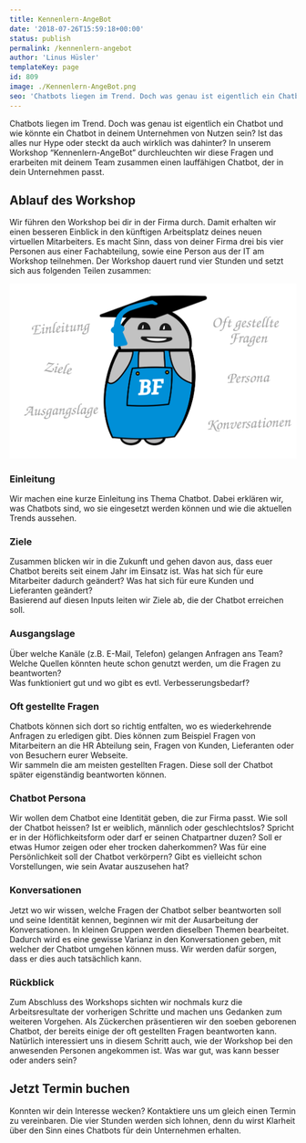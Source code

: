 ```yaml
---
title: Kennenlern-AngeBot
date: '2018-07-26T15:59:18+00:00'
status: publish
permalink: /kennenlern-angebot
author: 'Linus Hüsler'
templateKey: page
id: 809
image: ./Kennenlern-AngeBot.png
seo: 'Chatbots liegen im Trend. Doch was genau ist eigentlich ein Chatbot und wie könnte ein Chatbot in deinem Unternehmen von Nutzen sein? Dies und vieles mehr erfährst du in unserem Kennenlern-AngeBot Workshop.'
---
```


Chatbots liegen im Trend. Doch was genau ist eigentlich ein Chatbot und wie könnte ein Chatbot in deinem Unternehmen von Nutzen sein? Ist das alles nur Hype oder steckt da auch wirklich was dahinter? In unserem Workshop “Kennenlern-AngeBot” durchleuchten wir diese Fragen und erarbeiten mit deinem Team zusammen einen lauffähigen Chatbot, der in dein Unternehmen passt.

## Ablauf des Workshop

Wir führen den Workshop bei dir in der Firma durch. Damit erhalten wir einen besseren Einblick in den künftigen Arbeitsplatz deines neuen virtuellen Mitarbeiters. Es macht Sinn, dass von deiner Firma drei bis vier Personen aus einer Fachabteilung, sowie eine Person aus der IT am Workshop teilnehmen. Der Workshop dauert rund vier Stunden und setzt sich aus folgenden Teilen zusammen:

![Workshop Inhalt](Kennenlern-AngeBot.svg)

### Einleitung

Wir machen eine kurze Einleitung ins Thema Chatbot. Dabei erklären wir, was Chatbots sind, wo sie eingesetzt werden können und wie die aktuellen Trends aussehen.

### Ziele

Zusammen blicken wir in die Zukunft und gehen davon aus, dass euer Chatbot bereits seit einem Jahr im Einsatz ist. Was hat sich für eure Mitarbeiter dadurch geändert? Was hat sich für eure Kunden und Lieferanten geändert?  
Basierend auf diesen Inputs leiten wir Ziele ab, die der Chatbot erreichen soll.

### Ausgangslage

Über welche Kanäle (z.B. E-Mail, Telefon) gelangen Anfragen ans Team?  
Welche Quellen könnten heute schon genutzt werden, um die Fragen zu beantworten?  
Was funktioniert gut und wo gibt es evtl. Verbesserungsbedarf?

### Oft gestellte Fragen

Chatbots können sich dort so richtig entfalten, wo es wiederkehrende Anfragen zu erledigen gibt. Dies können zum Beispiel Fragen von Mitarbeitern an die HR Abteilung sein, Fragen von Kunden, Lieferanten oder von Besuchern eurer Webseite.  
Wir sammeln die am meisten gestellten Fragen. Diese soll der Chatbot später eigenständig beantworten können.

### Chatbot Persona

Wir wollen dem Chatbot eine Identität geben, die zur Firma passt. Wie soll der Chatbot heissen? Ist er weiblich, männlich oder geschlechtslos? Spricht er in der Höflichkeitsform oder darf er seinen Chatpartner duzen? Soll er etwas Humor zeigen oder eher trocken daherkommen? Was für eine Persönlichkeit soll der Chatbot verkörpern? Gibt es vielleicht schon Vorstellungen, wie sein Avatar auszusehen hat?

### Konversationen

Jetzt wo wir wissen, welche Fragen der Chatbot selber beantworten soll und seine Identität kennen, beginnen wir mit der Ausarbeitung der Konversationen. In kleinen Gruppen werden dieselben Themen bearbeitet. Dadurch wird es eine gewisse Varianz in den Konversationen geben, mit welcher der Chatbot umgehen können muss. Wir werden dafür sorgen, dass er dies auch tatsächlich kann.

### Rückblick

Zum Abschluss des Workshops sichten wir nochmals kurz die Arbeitsresultate der vorherigen Schritte und machen uns Gedanken zum weiteren Vorgehen. Als Zückerchen präsentieren wir den soeben geborenen Chatbot, der bereits einige der oft gestellten Fragen beantworten kann.  
Natürlich interessiert uns in diesem Schritt auch, wie der Workshop bei den anwesenden Personen angekommen ist. Was war gut, was kann besser oder anders sein?

## Jetzt Termin buchen

Konnten wir dein Interesse wecken? Kontaktiere uns um gleich einen Termin zu vereinbaren. Die vier Stunden werden sich lohnen, denn du wirst Klarheit über den Sinn eines Chatbots für dein Unternehmen erhalten.
